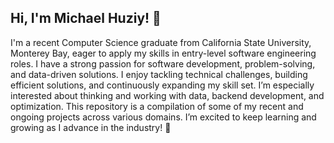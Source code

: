 ## Hi, I'm Michael Huziy! 👋

I'm a recent Computer Science graduate from California State University, Monterey Bay, eager to apply my skills in entry-level software engineering roles. I have a strong passion for software development, problem-solving, and data-driven solutions. I enjoy tackling technical challenges, building efficient solutions, and continuously expanding my skill set. I’m especially interested about thinking and working with data, backend development, and optimization. This repository is a compilation of some of my recent and ongoing projects across various domains. I’m excited to keep learning and growing as I advance in the industry! 🚀





